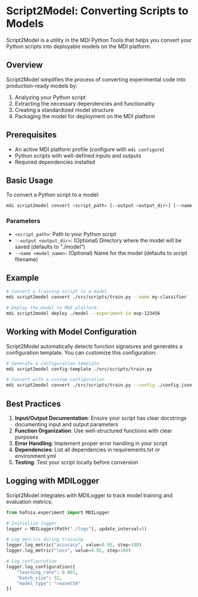 # Script2Model: Converting Scripts to Models

Script2Model is a utility in the MDI Python Tools that helps you convert your Python scripts into deployable models on the MDI platform.

## Overview

Script2Model simplifies the process of converting experimental code into production-ready models by:

1. Analyzing your Python script
2. Extracting the necessary dependencies and functionality
3. Creating a standardized model structure
4. Packaging the model for deployment on the MDI platform

## Prerequisites

- An active MDI platform profile (configure with `mdi configure`)
- Python scripts with well-defined inputs and outputs
- Required dependencies installed

## Basic Usage

To convert a Python script to a model:

```bash
mdi script2model convert <script_path> [--output <output_dir>] [--name <model_name>]
```

### Parameters

- `<script_path>`: Path to your Python script
- `--output <output_dir>`: (Optional) Directory where the model will be saved (defaults to "./model")
- `--name <model_name>`: (Optional) Name for the model (defaults to script filename)

## Example

```bash
# Convert a training script to a model
mdi script2model convert ./src/scripts/train.py --name my-classifier

# Deploy the model to MDI platform
mdi script2model deploy ./model --experiment-id exp-123456
```

## Working with Model Configuration

Script2Model automatically detects function signatures and generates a configuration template. You can customize this configuration:

```bash
# Generate a configuration template
mdi script2model config-template ./src/scripts/train.py

# Convert with a custom configuration
mdi script2model convert ./src/scripts/train.py --config ./config.json
```

## Best Practices

1. **Input/Output Documentation**: Ensure your script has clear docstrings documenting input and output parameters
2. **Function Organization**: Use well-structured functions with clear purposes
3. **Error Handling**: Implement proper error handling in your script
4. **Dependencies**: List all dependencies in requirements.txt or environment.yml
5. **Testing**: Test your script locally before conversion

## Logging with MDILogger

Script2Model integrates with MDILogger to track model training and evaluation metrics:

```python
from hafnia.experiment import MDILogger

# Initialize logger
logger = MDILogger(Path("./logs"), update_interval=5)

# Log metrics during training
logger.log_metric("accuracy", value=0.95, step=100)
logger.log_metric("loss", value=0.05, step=100)

# Log configuration
logger.log_configuration({
    "learning_rate": 0.001,
    "batch_size": 32,
    "model_type": "resnet50"
})
```
